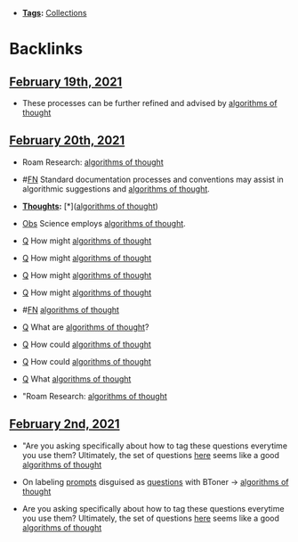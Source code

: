 - **[Tags](<Tags.md>):** [Collections](<Collections.md>)

# Backlinks
## [February 19th, 2021](<February 19th, 2021.md>)
- These processes can be further refined and advised by [algorithms of thought](<algorithms of thought.md>)

## [February 20th, 2021](<February 20th, 2021.md>)
- Roam Research: [algorithms of thought](<algorithms of thought.md>)

- #[FN](<FN.md>) Standard documentation processes and conventions may assist in algorithmic suggestions and [algorithms of thought](<algorithms of thought.md>).

- **[Thoughts](<Thoughts.md>):** [*]([algorithms of thought](<algorithms of thought.md>))

- [Obs](<Obs.md>) Science employs [algorithms of thought](<algorithms of thought.md>).

- [Q](<Q.md>) How might [algorithms of thought](<algorithms of thought.md>)

- [Q](<Q.md>) How might [algorithms of thought](<algorithms of thought.md>)

- [Q](<Q.md>) How might [algorithms of thought](<algorithms of thought.md>)

- [Q](<Q.md>) How might [algorithms of thought](<algorithms of thought.md>)

- #[FN](<FN.md>) [algorithms of thought](<algorithms of thought.md>)

- [Q](<Q.md>) What are [algorithms of thought](<algorithms of thought.md>)?

- [Q](<Q.md>) How could [algorithms of thought](<algorithms of thought.md>)

- [Q](<Q.md>) How could [algorithms of thought](<algorithms of thought.md>)

- [Q](<Q.md>) What [algorithms of thought](<algorithms of thought.md>)

- "Roam Research: [algorithms of thought](<algorithms of thought.md>)

## [February 2nd, 2021](<February 2nd, 2021.md>)
- "Are you asking specifically about how to tag these questions everytime you use them? Ultimately, the set of questions [here](((WiNFUPiec))) seems like a good [algorithms of thought](<algorithms of thought.md>)

- On labeling [prompts](<prompts.md>) disguised as [questions](<questions.md>) with BToner → [algorithms of thought](<algorithms of thought.md>)

- Are you asking specifically about how to tag these questions everytime you use them? Ultimately, the set of questions [here](((WiNFUPiec))) seems like a good [algorithms of thought](<algorithms of thought.md>)


